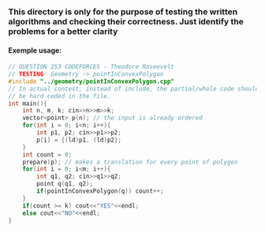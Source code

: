### This directory is only for the purpose of testing the written algorithms and checking their correctness. Just identify the problems for a better clarity
#### Exemple usage:
```cpp
// QUESTION 253 CODEFORCES - Theodore Roseevelt
// TESTING: Geometry -> pointInConvexPolygon
#include "../geometry/pointInConvexPolygon.cpp"
// In actual contest, instead of include, the partial/whole code should
// be hard coded in the file. 
int main(){
	int n, m, k; cin>>n>>m>>k;
	vector<point> p(n); // the input is already ordered
	for(int i = 0; i<n; i++){
		int p1, p2; cin>>p1>>p2;
		p[i] = {(ld)p1, (ld)p2};
	}
	int count = 0;
	prepare(p); // makes a translation for every point of polygon
	for(int i = 0; i<m; i++){
		int q1, q2; cin>>q1>>q2;
		point q(q1, q2);
		if(pointInConvexPolygon(q)) count++;
	}
	if(count >= k) cout<<"YES"<<endl;
	else cout<<"NO"<<endl;
}
```